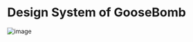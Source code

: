 # Design System of GooseBomb

![image](https://github.com/user-attachments/assets/750c2a6f-3aec-46ed-9675-bd52fdc059c2)
